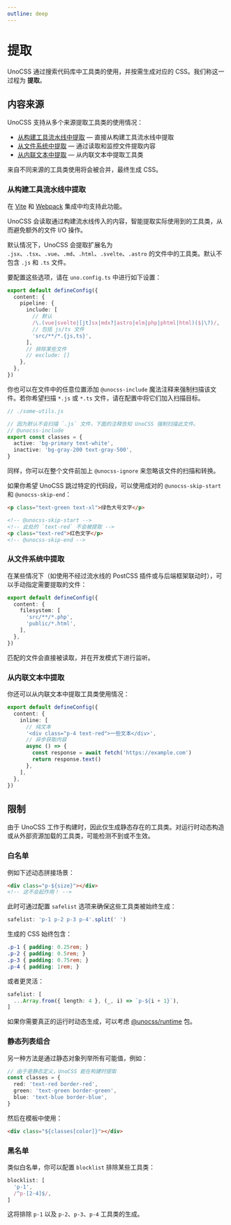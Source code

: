 ```yaml
---
outline: deep
---
```


# 提取

UnoCSS 通过搜索代码库中工具类的使用，并按需生成对应的 CSS。我们称这一过程为 **提取**。

## 内容来源

UnoCSS 支持从多个来源提取工具类的使用情况：

- [从构建工具流水线中提取](#extracting-from-build-tools-pipeline) — 直接从构建工具流水线中提取
- [从文件系统中提取](#extracting-from-filesystem) — 通过读取和监控文件提取内容
- [从内联文本中提取](#extracting-from-inline-text) — 从内联文本中提取工具类

来自不同来源的工具类使用将会被合并，最终生成 CSS。

### 从构建工具流水线中提取

在 [Vite](/integrations/vite) 和 [Webpack](/integrations/webpack) 集成中均支持此功能。

UnoCSS 会读取通过构建流水线传入的内容，智能提取实际使用到的工具类，从而避免额外的文件 I/O 操作。

默认情况下，UnoCSS 会提取扩展名为 `.jsx`、`.tsx`、`.vue`、`.md`、`.html`、`.svelte`、`.astro` 的文件中的工具类。默认不包含 `.js` 和 `.ts` 文件。

要配置这些选项，请在 `uno.config.ts` 中进行如下设置：

```ts [uno.config.ts]
export default defineConfig({
  content: {
    pipeline: {
      include: [
        // 默认
        /\.(vue|svelte|[jt]sx|mdx?|astro|elm|php|phtml|html)($|\?)/,
        // 包括 js/ts 文件
        'src/**/*.{js,ts}',
      ],
      // 排除某些文件
      // exclude: []
    },
  },
})
```

你也可以在文件中的任意位置添加 `@unocss-include` 魔法注释来强制扫描该文件。若你希望扫描 `*.js` 或 `*.ts` 文件，请在配置中将它们加入扫描目标。

```ts
// ./some-utils.js

// 因为默认不会扫描 `.js` 文件，下面的注释告知 UnoCSS 强制扫描此文件。
// @unocss-include
export const classes = {
  active: 'bg-primary text-white',
  inactive: 'bg-gray-200 text-gray-500',
}
```

同样，你可以在整个文件前加上 `@unocss-ignore` 来忽略该文件的扫描和转换。

如果你希望 UnoCSS 跳过特定的代码段，可以使用成对的 `@unocss-skip-start` 和 `@unocss-skip-end`：

```html
<p class="text-green text-xl">绿色大号文字</p>

<!-- @unocss-skip-start -->
<!-- 此处的 `text-red` 不会被提取 -->
<p class="text-red">红色文字</p>
<!-- @unocss-skip-end -->
```

### 从文件系统中提取

在某些情况下（如使用不经过流水线的 PostCSS 插件或与后端框架联动时），可以手动指定需要提取的文件：

```ts [uno.config.ts]
export default defineConfig({
  content: {
    filesystem: [
      'src/**/*.php',
      'public/*.html',
    ],
  },
})
```

匹配的文件会直接被读取，并在开发模式下进行监听。

### 从内联文本中提取

你还可以从内联文本中提取工具类使用情况：

```ts [uno.config.ts]
export default defineConfig({
  content: {
    inline: [
      // 纯文本
      '<div class="p-4 text-red">一些文本</div>',
      // 异步获取内容
      async () => {
        const response = await fetch('https://example.com')
        return response.text()
      },
    ],
  },
})
```

## 限制

由于 UnoCSS 工作于构建时，因此仅生成静态存在的工具类。对运行时动态构造或从外部资源加载的工具类，可能检测不到或不生效。

### 白名单

例如下述动态拼接场景：

```html
<div class="p-${size}"></div>
<!-- 这不会起作用！ -->
```

此时可通过配置 `safelist` 选项来确保这些工具类被始终生成：

```ts [uno.config.ts]
safelist: 'p-1 p-2 p-3 p-4'.split(' ')
```

生成的 CSS 始终包含：

<!-- eslint-skip -->

```css
.p-1 { padding: 0.25rem; }
.p-2 { padding: 0.5rem; }
.p-3 { padding: 0.75rem; }
.p-4 { padding: 1rem; }
```

或者更灵活：

```ts [uno.config.ts]
safelist: [
  ...Array.from({ length: 4 }, (_, i) => `p-${i + 1}`),
]
```

如果你需要真正的运行时动态生成，可以考虑 [@unocss/runtime](/integrations/runtime) 包。

### 静态列表组合

另一种方法是通过静态对象列举所有可能值，例如：

```ts
// 由于是静态定义，UnoCSS 能在构建时提取
const classes = {
  red: 'text-red border-red',
  green: 'text-green border-green',
  blue: 'text-blue border-blue',
}
```

然后在模板中使用：

```html
<div class="${classes[color]}"></div>
```

### 黑名单

类似白名单，你可以配置 `blocklist` 排除某些工具类：

```ts [uno.config.ts]
blocklist: [
  'p-1',
  /^p-[2-4]$/,
]
```

这将排除 `p-1` 以及 `p-2`、`p-3`、`p-4` 工具类的生成。
